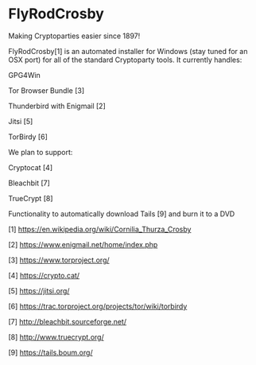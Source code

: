FlyRodCrosby
============

Making Cryptoparties easier since 1897!

FlyRodCrosby[1] is an automated installer for Windows (stay tuned for an OSX port) for all of the standard Cryptoparty tools.  It currently handles:

GPG4Win

Tor Browser Bundle [3]

Thunderbird with Enigmail [2]

Jitsi [5]

TorBirdy [6]

We plan to support:

Cryptocat [4]

Bleachbit [7]

TrueCrypt [8]

Functionality to automatically download Tails [9] and burn it to a DVD

[1] https://en.wikipedia.org/wiki/Cornilia_Thurza_Crosby

[2] https://www.enigmail.net/home/index.php

[3] https://www.torproject.org/

[4] https://crypto.cat/

[5] https://jitsi.org/

[6] https://trac.torproject.org/projects/tor/wiki/torbirdy

[7] http://bleachbit.sourceforge.net/

[8] http://www.truecrypt.org/

[9] https://tails.boum.org/

